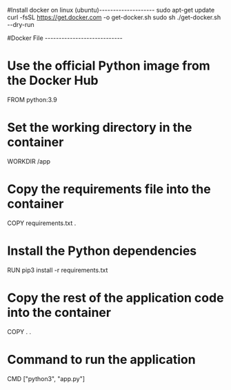 #Install docker on linux (ubuntu)--------------------
sudo apt-get update
curl -fsSL https://get.docker.com -o get-docker.sh
sudo sh ./get-docker.sh --dry-run


#Docker File ----------------------------
# Use the official Python image from the Docker Hub
FROM python:3.9

# Set the working directory in the container
WORKDIR /app

# Copy the requirements file into the container
COPY requirements.txt .

# Install the Python dependencies
RUN pip3 install  -r requirements.txt

# Copy the rest of the application code into the container
COPY . .

# Command to run the application
CMD ["python3", "app.py"]



